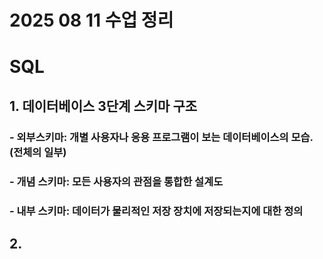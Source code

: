 # 2025 08 11 수업 정리
# SQL
## 1. 데이터베이스 3단계 스키마 구조
### - 외부스키마: 개별 사용자나 응용 프로그램이 보는 데이터베이스의 모습. (전체의 일부)
### - 개념 스키마: 모든 사용자의 관점을 통합한 설계도
### - 내부 스키마: 데이터가 물리적인 저장 장치에 저장되는지에 대한 정의
## 2. 
